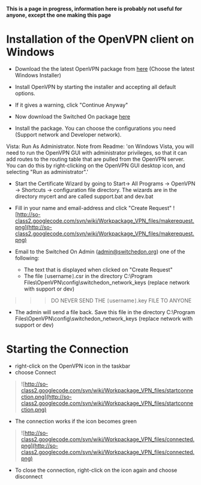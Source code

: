 **This is a page in progress, information here is probably not useful for anyone, except the one making this page**

# Installation of the OpenVPN client on Windows #

  * Download the the latest OpenVPN package from [here](http://www.openvpn.net/download.html) (Choose the latest Windows Installer)
  * Install OpenVPN by starting the installer and accepting all default options.
  * If it gives a warning, click "Continue Anyway"

  * Now download the Switched On package [here](http://so-class2.googlecode.com/svn/trunk/vpnconfig/vpnclient_windows/installer/switchedon_vpn_config.exe)
  * Install the package. You can choose the configurations you need (Support network and Developer network).

Vista: Run As Administrator.  Note from Readme: 'on Windows Vista, you will need to run the OpenVPN GUI with administrator privileges, so that it can add routes to the routing table that are pulled from the OpenVPN server. You can do this by right-clicking on the OpenVPN GUI desktop icon, and selecting "Run as administrator".'

  * Start the Certificate Wizard by going to Start-> All Programs -> OpenVPN -> Shortcuts -> configuration file directory. The wizards are in the directory mycert and are called support.bat and dev.bat
  * Fill in your name and email-address and click "Create Request"
![http://so-class2.googlecode.com/svn/wiki/Workpackage_VPN_files/makerequest.png](http://so-class2.googlecode.com/svn/wiki/Workpackage_VPN_files/makerequest.png)

  * Email to the Switched On Admin (admin@switchedon.org) one of the following:
    * The text that is displayed when clicked on "Create Request"
    * The file `[`username`]`.csr in the directory C:\Program Files\OpenVPN\config\switchedon\_network\_keys  (replace network with support or dev)
> > > DO NEVER SEND THE `[`username`]`.key FILE TO ANYONE

  * The admin will send a file back. Save this file in the directory C:\Program Files\OpenVPN\config\switchedon\_network\_keys  (replace network with support or dev)

# Starting the Connection #
  * right-click on the OpenVPN icon in the taskbar
  * choose Connect

> ![http://so-class2.googlecode.com/svn/wiki/Workpackage_VPN_files/startconnection.png](http://so-class2.googlecode.com/svn/wiki/Workpackage_VPN_files/startconnection.png)
  * The connection works if the icon becomes green
> ![http://so-class2.googlecode.com/svn/wiki/Workpackage_VPN_files/connected.png](http://so-class2.googlecode.com/svn/wiki/Workpackage_VPN_files/connected.png)

  * To close the connection, right-click on the icon again and choose disconnect